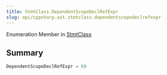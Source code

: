 ```yaml
---
title: StmtClass.DependentScopeDeclRefExpr
slug: api/cppsharp.ast.stmtclass.dependentscopedeclrefexpr
---
```

Enumeration Member in [StmtClass](/api/cppsharp/ast/stmtclass)

## Summary



```csharp
DependentScopeDeclRefExpr = 69
```

